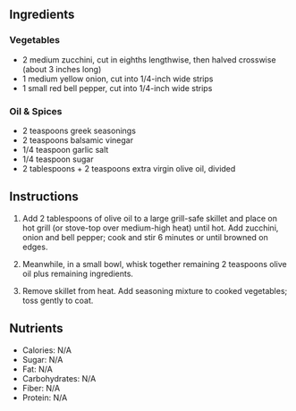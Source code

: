## Ingredients

### Vegetables
- 2 medium zucchini, cut in eighths lengthwise, then halved crosswise (about 3 inches long)
- 1 medium yellow onion, cut into 1/4-inch wide strips
- 1 small red bell pepper, cut into 1/4-inch wide strips

### Oil & Spices
- 2 teaspoons greek seasonings
- 2 teaspoons balsamic vinegar
- 1/4 teaspoon garlic salt
- 1/4 teaspoon sugar
- 2 tablespoons + 2 teaspoons extra virgin olive oil, divided

## Instructions

1. Add 2 tablespoons of olive oil to a large grill-safe skillet and place on hot grill (or stove-top over medium-high heat) until hot. Add zucchini, onion and bell pepper; cook and stir 6 minutes or until browned on edges.

2. Meanwhile, in a small bowl, whisk together remaining 2 teaspoons olive oil plus remaining ingredients.

3. Remove skillet from heat. Add seasoning mixture to cooked vegetables; toss gently to coat.

## Nutrients

- Calories: N/A
- Sugar: N/A 
- Fat: N/A
- Carbohydrates: N/A
- Fiber: N/A
- Protein: N/A 